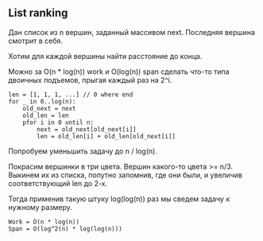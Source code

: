 ## List ranking

Дан список из n вершин, заданный массивом next.
Последняя вершина смотрит в себя.

Хотим для каждой вершины найти расстояние до конца.

Можно за O(n * log(n)) work и O(log(n)) span
сделать что-то типа двоичных подъемов, прыгая каждый раз на 2^i.

```
len = [1, 1, 1, ...] // 0 where end
for _ in 0..log(n):
    old_next = next
    old_len = len
    pfor i in 0 until n:
        next = old_next[old_next[i]]
        len = old_len[i] + old_len[old_next[i]]
```

Попробуем уменьшить задачу до n / log(n).

Покрасим вершинки в три цвета.
Вершин какого-то цвета >= n/3.
Выкинем их из списка, попутно запомнив, где они были,
и увеличив соответствующий len до 2-х.

Тогда применив такую штуку log(log(n)) раз
мы сведем задачу к нужному размеру.

```
Work = O(n * log(n))
Span = O(log^2(n) * log(log(n)))
```
